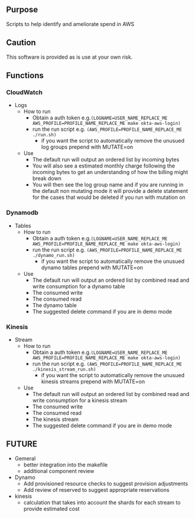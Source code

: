 ## Purpose
Scripts to help identify and ameliorate spend in AWS

## Caution
This software is provided as is use at your own risk.

## Functions
### CloudWatch
* Logs
  * How to run
    * Obtain a auth token e.g.`(LOGNAME=USER_NAME_REPLACE_ME AWS_PROFILE=PROFILE_NAME_REPLACE_ME make okta-aws-login)`
    * run the run script e.g. `(AWS_PROFILE=PROFILE_NAME_REPLACE_ME ./run.sh)`
      * if you want the script to automatically remove the unusued log groups prepend with MUTATE=on
  * Use
    * The default run will output an ordered list by incoming bytes
    * You will also see a estimated monthly charge following the incoming bytes to get an understanding of how the billing might break down
    * You will then see the log group name and if you are running in the default non mutating mode it will provide a delete statement for the cases that would  be deleted if you run with mutation on
### Dynamodb
* Tables
  * How to run
    * Obtain a auth token e.g.`(LOGNAME=USER_NAME_REPLACE_ME AWS_PROFILE=PROFILE_NAME_REPLACE_ME make okta-aws-login)`
    * run the run script e.g. `(AWS_PROFILE=PROFILE_NAME_REPLACE_ME ./dynamo_run.sh)`
      * if you want the script to automatically remove the unusued dynamo tables prepend with MUTATE=on
  * Use
    * The default run will output an ordered list by combined read and write consumption for a dynamo table
    * The consumed write
    * The consumed read
    * The dynamo table
    * The suggested delete command if you are in demo mode
### Kinesis
* Stream
  * How to run
    * Obtain a auth token e.g.`(LOGNAME=USER_NAME_REPLACE_ME AWS_PROFILE=PROFILE_NAME_REPLACE_ME make okta-aws-login)`
    * run the run script e.g. `(AWS_PROFILE=PROFILE_NAME_REPLACE_ME ./kinesis_stream_run.sh)`
      * if you want the script to automatically remove the unusued kinesis streams prepend with MUTATE=on
  * Use
    * The default run will output an ordered list by combined read and write consumption for a kinesis stream
    * The consumed write
    * The consumed read
    * The kinesis stream
    * The suggested delete command if you are in demo mode

## FUTURE  
* Gemeral
  * better integration into the makefile
  * additional component review
* Dynamo
  * Add provisioned resource checks to suggest provision  adjustments
  * Add review of reserved to suggest appropriate reservations 
* kinesis
  * calculation that takes into account the shards for each stream to provide estimated cost
